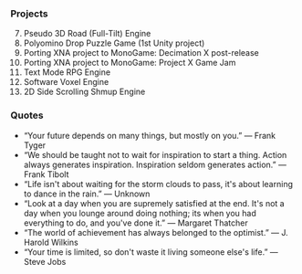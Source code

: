 ### Projects

7. Pseudo 3D Road (Full-Tilt) Engine
6. Polyomino Drop Puzzle Game (1st Unity project)
5. Porting XNA project to MonoGame: Decimation X post-release
4. Porting XNA project to MonoGame: Project X Game Jam
3. Text Mode RPG Engine
2. Software Voxel Engine
1. 2D Side Scrolling Shmup Engine

### Quotes

- “Your future depends on many things, but mostly on you.” — Frank Tyger
- “We should be taught not to wait for inspiration to start a thing. Action always generates inspiration. Inspiration seldom generates action.” — Frank Tibolt
- “Life isn't about waiting for the storm clouds to pass, it's about learning to dance in the rain.” — Unknown
- “Look at a day when you are supremely satisfied at the end. It's not a day when you lounge around doing nothing; its when you had everything to do, and you've done it.” — Margaret Thatcher
- “The world of achievement has always belonged to the optimist.” — J. Harold Wilkins
- “Your time is limited, so don't waste it living someone else's life.” — Steve Jobs
